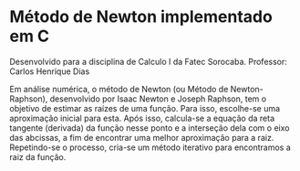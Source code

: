 # Método de Newton implementado em C

Desenvolvido para a disciplina de Calculo I da Fatec Sorocaba.
Professor: Carlos Henrique Dias

Em análise numérica, o método de Newton (ou Método de Newton-Raphson), desenvolvido por Isaac Newton e Joseph Raphson, tem o objetivo de estimar as raízes de uma função. Para isso, escolhe-se uma aproximação inicial para esta. Após isso, calcula-se a equação da reta tangente (derivada) da função nesse ponto e a interseção dela com o eixo das abcissas, a fim de encontrar uma melhor aproximação para a raiz. Repetindo-se o processo, cria-se um método iterativo para encontramos a raiz da função.
